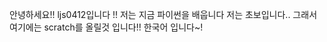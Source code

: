 안녕하세요!!
ljs0412입니다 !!
저는 지금 파이썬을 배웁니다
저는 초보입니다..
그래서 여기에는 scratch를 올릴것 입니다!!
한국어 입니다~!

<!---
ljs0412/ljs0412 is a ✨ special ✨ repository because its `README.md` (this file) appears on your GitHub profile.
You can click the Preview link to take a look at your changes.
--->
